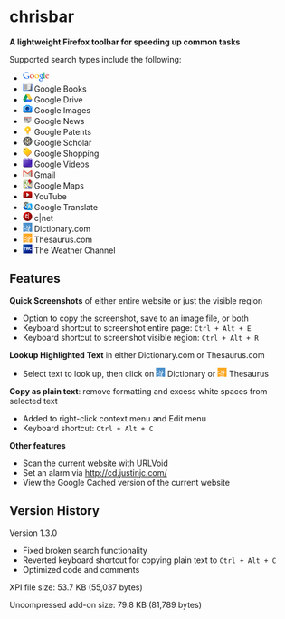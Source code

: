 # chrisbar

**A lightweight Firefox toolbar for speeding up common tasks**

Supported search types include the following:
* ![Google](https://github.com/chrisyeh96/chrisbar/blob/master/chrome/skin/google.png)
* ![Google Books](https://github.com/chrisyeh96/chrisbar/blob/master/chrome/skin/books.png) Google Books
* ![Google Drive](https://github.com/chrisyeh96/chrisbar/blob/master/chrome/skin/drive.png) Google Drive
* ![Google Images](https://github.com/chrisyeh96/chrisbar/blob/master/chrome/skin/images.png) Google Images
* ![Google News](https://github.com/chrisyeh96/chrisbar/blob/master/chrome/skin/news.png) Google News
* ![Google Patents](https://github.com/chrisyeh96/chrisbar/blob/master/chrome/skin/patents.png) Google Patents
* ![Google Scholar](https://github.com/chrisyeh96/chrisbar/blob/master/chrome/skin/scholar.png) Google Scholar
* ![Google Shopping](https://github.com/chrisyeh96/chrisbar/blob/master/chrome/skin/shop.png) Google Shopping
* ![Google Videos](https://github.com/chrisyeh96/chrisbar/blob/master/chrome/skin/videos.png) Google Videos
* ![Gmail](https://github.com/chrisyeh96/chrisbar/blob/master/chrome/skin/gmail.png) Gmail
* ![Google Maps](https://github.com/chrisyeh96/chrisbar/blob/master/chrome/skin/maps.png) Google Maps
* ![Youtube](https://github.com/chrisyeh96/chrisbar/blob/master/chrome/skin/youtube.png) YouTube
* ![Google Translate](https://github.com/chrisyeh96/chrisbar/blob/master/chrome/skin/trans.png) Google Translate
* ![c|net](https://github.com/chrisyeh96/chrisbar/blob/master/chrome/skin/cnet.png) c|net
* ![Dictionary.com](https://github.com/chrisyeh96/chrisbar/blob/master/chrome/skin/dict.png) Dictionary.com
* ![Thesaurus.com](https://github.com/chrisyeh96/chrisbar/blob/master/chrome/skin/thes.png) Thesaurus.com
* ![Weather.com](https://github.com/chrisyeh96/chrisbar/blob/master/chrome/skin/weather.png) The Weather Channel

## Features

**Quick Screenshots** of either entire website or just the visible region

* Option to copy the screenshot, save to an image file, or both
* Keyboard shortcut to screenshot entire page: `Ctrl + Alt + E`
* Keyboard shortcut to screenshot visible region: `Ctrl + Alt + R`

**Lookup Highlighted Text** in either Dictionary.com or Thesaurus.com

* Select text to look up, then click on ![Dictionary.com](https://github.com/chrisyeh96/chrisbar/blob/master/chrome/skin/dict.png) Dictionary or ![Thesaurus.com](https://github.com/chrisyeh96/chrisbar/blob/master/chrome/skin/thes.png) Thesaurus

**Copy as plain text**: remove formatting and excess white spaces from selected text

* Added to right-click context menu and Edit menu
* Keyboard shortcut: `Ctrl + Alt + C`

**Other features**
* Scan the current website with URLVoid
* Set an alarm via http://cd.justinjc.com/
* View the Google Cached version of the current website

## Version History

Version 1.3.0

* Fixed broken search functionality
* Reverted keyboard shortcut for copying plain text to `Ctrl + Alt + C`
* Optimized code and comments

XPI file size: 53.7 KB (55,037 bytes)

Uncompressed add-on size: 79.8 KB (81,789 bytes)
